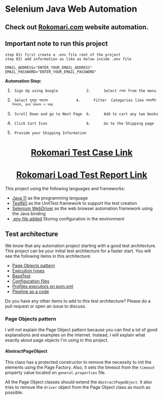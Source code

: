 # Selenium Java Web Automation

## Check out [Rokomari.com](https://www.rokomari.com/book) website automation.

## Important  note to run this project 
```
step 01) first create a .env file root of the project 
step 02) add information as like as below inside .env file

EMAIL_ADDRESS="ENTER_YOUR_EMAIL_ADDRESS"
EMAIL_PASSWORD="ENTER_YOUR_EMAIL_PASSWORD"

```
**Automation Step:**
1.      Sign Up using Google             2.      Select লেখক from the menu
3.      Select হুমায়ুন আহমেদ             4.      Filter  Categories like সমকালীন উপন্যাস, রচনা সংকলন ও সমগ্র
5.      Scroll Down and go to Next Page  6.      Add to cart any two books
7.      Click Cart Icon                  8.      Go to the Shipping page
9.      Provide your Shipping Information


<h1 align="center">
  <a href="https://docs.google.com/spreadsheets/d/1q_RnSs-LeAj5PcEE6dC_HJYKcGzQHskX/edit?usp=sharing&ouid=111806113776334653691&rtpof=true&sd=true"><u>Rokomari Test Case Link</u></a> 
</h1>

<h1 align="center">
  <a href="https://drive.google.com/drive/folders/1dH5ByL-9DyGZgJd3R0NOsu_-3Ce2lEdG?usp=sharing"><u>Rokomari Load Test Report Link</u></a> 
</h1>
 



This project using the following languages and frameworks:

* [Java 11](https://openjdk.java.net/projects/jdk/11/) as the programming language
* [TestNG](https://testng.org/doc/) as the UnitTest framework to support the test creation
* [Selenium WebDriver](https://www.selenium.dev/) as the web browser automation framework using the Java binding
* [.env file added](https://github.com/cdimascio/dotenv-java) Storing configuration in the environment

## Test architecture

We know that any automation project starting with a good test architecture.
This project can be your initial test architecture for a faster start.
You will see the following items in this architecture:

* [Page Objects pattern](#page-objects-pattern)
* [Execution types](#execution-types)
* [BaseTest](#basetest)
* [Configuration files](#configuration-files)
* [Profiles executors on pom.xml](#profiles-executors-on-pomxml)
* [Pipeline as a code](#pipeline-as-a-code)


Do you have any other items to add to this test architecture? Please do a pull request or open an issue to discuss.

### Page Objects pattern
I will not explain the Page Object pattern because you can find a lot of good explanations and examples on the internet.
Instead, I will explain what exactly about page objects I'm using in this project.

#### AbstractPageObject
This class has a protected constructor to remove the necessity to init the elements using the Page Factory.
Also, it sets the timeout from the `timeout` property value located on `general.properties` file.

All the Page Object classes should extend the `AbstractPageObject`.
It also tries to remove the `driver` object from the Page Object class as much as possible.



